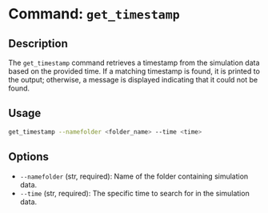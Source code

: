 # Command: `get_timestamp`

## Description

The `get_timestamp` command retrieves a timestamp from the simulation data based on the provided time. If a matching timestamp is found, it is printed to the output; otherwise, a message is displayed indicating that it could not be found.

## Usage

```bash
get_timestamp --namefolder <folder_name> --time <time>
```

## Options

- `--namefolder` (str, required): Name of the folder containing simulation data.
- `--time` (str, required): The specific time to search for in the simulation data.


